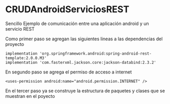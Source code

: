 # CRUDAndroidServiciosREST
Sencillo Ejemplo de comunicación entre una aplicación android y un servicio REST

Como primer paso se agregan las siguientes lineas a las dependencias del proyecto

    implementation 'org.springframework.android:spring-android-rest-template:2.0.0.M3'
    implementation 'com.fasterxml.jackson.core:jackson-databind:2.3.2'

En segundo paso se agrega el permiso de acceso a internet

    <uses-permission android:name="android.permission.INTERNET" />

En el tercer paso ya se construye la estructura de paquetes y clases que se muestran en el poyecto
